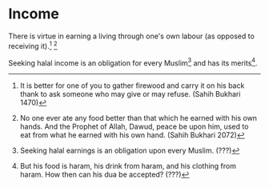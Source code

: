 # Income

There is virtue in earning a living through one's own labour (as opposed to receiving it).[^firewood] [^ownhand]

Seeking halal income is an obligation for every Muslim[^halalearnings] and has its merits[^dua].

[^firewood]: It is better for one of you to gather firewood and carry it on his back thank to ask someone who may give or may refuse. (Sahih Bukhari 1470)

[^ownhand]: No one ever ate any food better than that which he earned with his own hands. And the Prophet of Allah, Dawud, peace be upon him, used to eat from what he earned with his own hand. (Sahih Bukhari 2072)

[^halalearnings]: Seeking halal earnings is an obligation upon every Muslim. (???)

[^dua]: But his food is haram, his drink from haram, and his clothing from haram. How then can his dua be accepted? (???)
